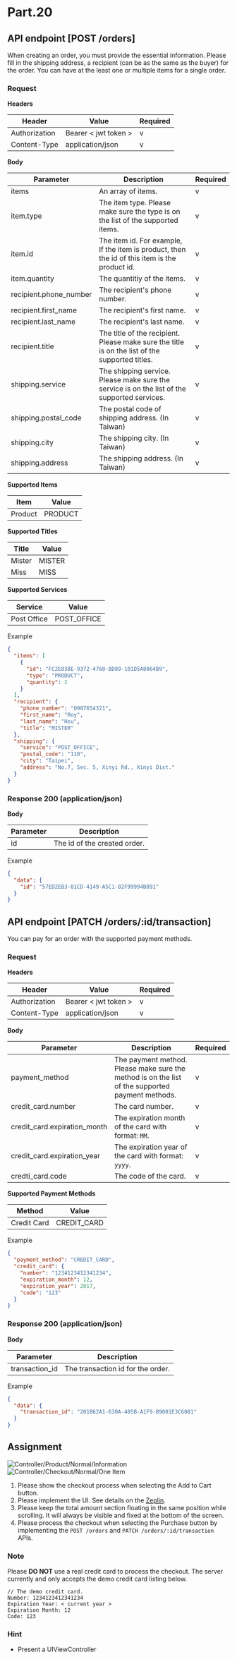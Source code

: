 # Part.20

## API endpoint [POST /orders]

When creating an order, you must provide the essential information.
Please fill in the shipping address, a recipient (can be as the same as the buyer) for the order.
You can have at the least one or multiple items for a single order.

### Request

**Headers**

| Header | Value | Required |
| --- | --- | --- |
| Authorization | Bearer < jwt token > | v |
| Content-Type | application/json | v |

**Body**

| Parameter | Description | Required |
| --- | --- | --- |
| items | An array of items. | v |
| item.type | The item type. Please make sure the type is on the list of the supported items. | v |
| item.id | The item id. For example, If the item is product, then the id of this item is the product id. | v |
| item.quantity | The quantitiy of the items. | v |
| recipient.phone_number | The recipient's phone number. | v |
| recipient.first_name | The recipient's first name. | v |
| recipient.last_name | The recipient's last name. | v |
| recipient.title | The title of the recipient. Please make sure the title is on the list of the supported titles. | v |
| shipping.service | The shipping service. Please make sure the service is on the list of the supported services. | v |
| shipping.postal_code | The postal code of shipping address. (In Taiwan) | v |
| shipping.city | The shipping city. (In Taiwan) | v |
| shipping.address | The shipping address. (In Taiwan) | v |

**Supported Items**

| Item | Value |
| --- | --- |
| Product | PRODUCT |

**Supported Titles**

| Title | Value |
| --- | --- |
| Mister | MISTER |
| Miss | MISS |

**Supported Services**

| Service | Value |
| --- | --- |
| Post Office | POST_OFFICE |

Example

```json
{
  "items": [
    {
      "id": "FC2E838E-9372-4760-BD89-101D5A8064B9",
      "type": "PRODUCT",
      "quantity": 2
    }
  ],
  "recipient": {
    "phone_number": "0987654321",
    "first_name": "Roy",
    "last_name": "Hsu",
    "title": "MISTER"
  },
  "shipping": {
    "service": "POST_OFFICE",
    "postal_code": "110",
    "city": "Taipei",
    "address": "No.7, Sec. 5, Xinyi Rd., Xinyi Dist."
  }
}
```

### Response 200 (application/json)

**Body**

| Parameter | Description |
| --- | --- |
| id | The id of the created order. |

Example

```json
{
  "data": {
    "id": "57ED2EB3-01CD-4149-A5C1-02F99994B091"
  }
}
```

## API endpoint [PATCH /orders/:id/transaction]

You can pay for an order with the supported payment methods.

### Request

**Headers**

| Header | Value | Required |
| --- | --- | --- |
| Authorization | Bearer < jwt token > | v |
| Content-Type | application/json | v |

**Body**

| Parameter | Description | Required |
| --- | --- | --- |
| payment_method | The payment method. Please make sure the method is on the list of the supported payment methods. | v |
| credit_card.number | The card number. | v |
| credit\_card.expiration\_month | The expiration month of the card with format: `MM`. | v |
| credit\_card.expiration\_year | The expiration year of the card with format: `yyyy`. | v |
| credti_card.code | The code of the card. | v |

**Supported Payment Methods**

| Method | Value |
| --- | --- |
| Credit Card | CREDIT_CARD |

Example

```json
{
  "payment_method": "CREDIT_CARD",
  "credit_card": {
    "number": "1234123412341234",
    "expiration_month": 12,
    "expiration_year": 2017,
    "code": "123"
  }
}
```

### Response 200 (application/json)

**Body**

| Parameter | Description |
| --- | --- |
| transaction_id | The transaction id for the order. |

Example

```json
{
  "data": {
    "transaction_id": "201B62A1-630A-405B-A1F9-B9001E3C6081"
  }
}
```

## Assignment

![Controller/Product/Normal/Information](../../../resources/images/controller/product/normal/information.gif)
![Controller/Checkout/Normal/One Item](../../../resources/images/controller/checkout/normal/one-item.gif)

1. Please show the checkout process when selecting the Add to Cart button.
2. Please implement the UI. See details on the [Zeplin](https://zpl.io/bzYXEeG).
3. Please keep the total amount section floating in the same position while scrolling. It will always be visible and fixed at the bottom of the screen.
4. Please process the checkout when selecting the Purchase button by implementing the `POST /orders` and `PATCH /orders/:id/transaction` APIs.

### Note

Please **DO NOT** use a real credit card to process the checkout. The server currently and only accepts the demo credit card listing below.

```
// The demo credit card.
Number: 1234123412341234
Expiration Year: < current year >
Expiration Month: 12
Code: 123
```

### Hint

* Present a UIViewController
